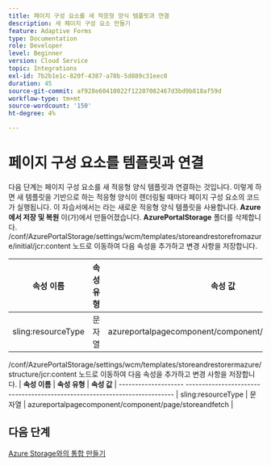 ```yaml
---
title: 페이지 구성 요소를 새 적응형 양식 템플릿과 연결
description: 새 페이지 구성 요소 만들기
feature: Adaptive Forms
type: Documentation
role: Developer
level: Beginner
version: Cloud Service
topic: Integrations
exl-id: 7b2b1e1c-820f-4387-a78b-5d889c31eec0
duration: 45
source-git-commit: af928e60410022f12207082467d3bd9b818af59d
workflow-type: tm+mt
source-wordcount: '150'
ht-degree: 4%

---
```


# 페이지 구성 요소를 템플릿과 연결

다음 단계는 페이지 구성 요소를 새 적응형 양식 템플릿과 연결하는 것입니다. 이렇게 하면 새 템플릿을 기반으로 하는 적응형 양식이 렌더링될 때마다 페이지 구성 요소의 코드가 실행됩니다. 이 자습서에서는 라는 새로운 적응형 양식 템플릿을 사용합니다. **Azure에서 저장 및 복원** 이(가)에서 만들어졌습니다. **AzurePortalStorage** 폴더를 삭제합니다.
/conf/AzurePortalStorage/settings/wcm/templates/storeandrestorefromazure/initial/jcr:content 노드로 이동하여 다음 속성을 추가하고 변경 사항을 저장합니다.

| **속성 이름** | **속성 유형** | **속성 값** |
|--------------------|-------------------|-------------------------------------------------------|
| sling:resourceType | 문자열 | azureportalpagecomponent/component/page/storeandfetch |

/conf/AzurePortalStorage/settings/wcm/templates/storeandrestorermazure/structure/jcr:content 노드로 이동하여 다음 속성을 추가하고 변경 사항을 저장합니다.
| **속성 이름**  | **속성 유형** | **속성 값**                                    | -------------------- -------------------------------------------------------------------------- | sling:resourceType | 문자열 | azureportalpagecomponent/component/page/storeandfetch |


## 다음 단계

[Azure Storage와의 통합 만들기](./create-fdm.md)
